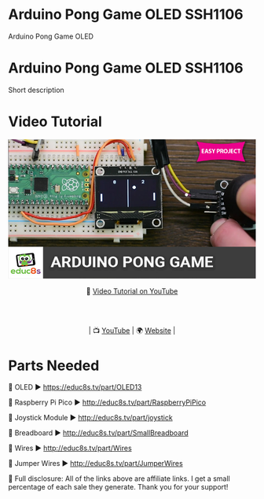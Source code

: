 # Arduino Pong Game OLED SSH1106
 Arduino Pong Game OLED


# Arduino Pong Game OLED SSH1106

Short description

# Video Tutorial

<p align="center">
  <img src="preview.jpg" alt="ST7735 DISPLAY CIRCUITPYTHON" width="800">
</p>

<p align="center">
🎥 <a href="https://youtu.be/tTsUdK7MMuI">Video Tutorial on YouTube</a>
</p>

<br>
<br>
<p align="center">
| 📺 <a href="https://www.youtube.com/educ8s">YouTube</a>
| 🌍 <a href="http://www.educ8s.tv">Website</a> | <br>
</p>


# Parts Needed

🛒 OLED ▶ https://educ8s.tv/part/OLED13

🛒  Raspberry Pi Pico ▶ http://educ8s.tv/part/RaspberryPiPico

🛒 Joystick Module ▶ http://educ8s.tv/part/joystick

🛒 Breadboard ▶ http://educ8s.tv/part/SmallBreadboard

🛒 Wires ▶ http://educ8s.tv/part/Wires

🛒 Jumper Wires ▶ http://educ8s.tv/part/JumperWires

💖 Full disclosure: All of the links above are affiliate links. I get a small percentage of each sale they generate. Thank you for your support!
